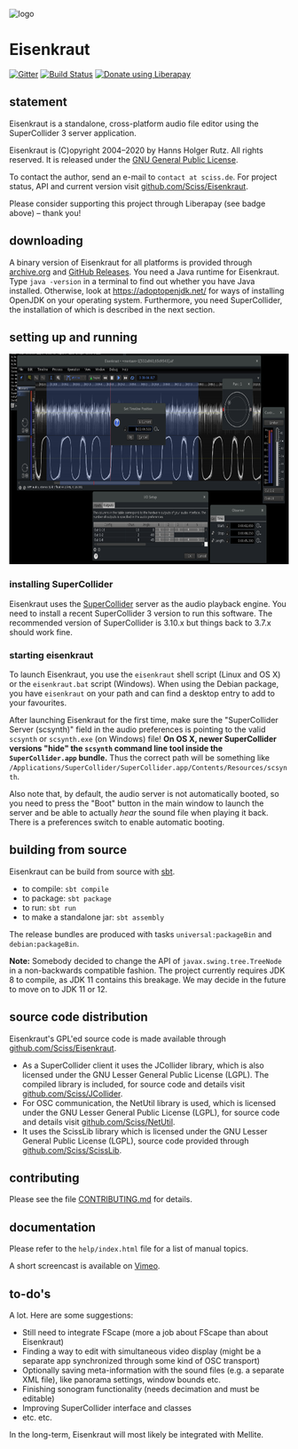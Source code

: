 ![logo](http://sciss.de/eisenkraut/application.png)

# Eisenkraut

[![Gitter](https://badges.gitter.im/Join%20Chat.svg)](https://gitter.im/Sciss/Eisenkraut?utm_source=badge&utm_medium=badge&utm_campaign=pr-badge&utm_content=badge)
[![Build Status](https://travis-ci.org/Sciss/Eisenkraut.svg?branch=main)](https://travis-ci.org/Sciss/Eisenkraut)
<a href="https://liberapay.com/sciss/donate"><img alt="Donate using Liberapay" src="https://liberapay.com/assets/widgets/donate.svg" height="24"></a>

## statement

Eisenkraut is a standalone, cross-platform audio file editor using the SuperCollider 3 server application.

Eisenkraut is (C)opyright 2004&ndash;2020 by Hanns Holger Rutz. All rights reserved. It is released under the
[GNU General Public License](http://github.com/Sciss/Eisenkraut/blob/main/licenses/Eisenkraut-License.txt).

To contact the author, send an e-mail to `contact at sciss.de`. For project status, API and current version visit
[github.com/Sciss/Eisenkraut](http://github.com/Sciss/Eisenkraut).

Please consider supporting this project through Liberapay (see badge above) – thank you!

## downloading

A binary version of Eisenkraut for all platforms is provided through
[archive.org](https://archive.org/details/eisenkraut) and
[GitHub Releases](https://github.com/Sciss/Eisenkraut/releases/latest).
You need a Java runtime for Eisenkraut. Type `java -version` in a terminal to find out whether you have Java installed.
Otherwise, look at https://adoptopenjdk.net/ for ways of installing OpenJDK on your operating system. Furthermore, you
need SuperCollider, the installation of which is described in the next section.

## setting up and running

<img src="screenshot.png" alt="screenshot" width="701" height="379"/>

### installing SuperCollider

Eisenkraut uses the [SuperCollider](https://supercollider.github.io/) server as the audio playback engine. You need
to install a recent SuperCollider 3 version to run this software. The recommended version of SuperCollider is 3.10.x
but things back to 3.7.x should work fine.

### starting eisenkraut

To launch Eisenkraut, you use the `eisenkraut` shell script (Linux and OS X) or the `eisenkraut.bat` script (Windows).
When using the Debian package, you have `eisenkraut` on your path and can find a desktop entry to add to your
favourites.

After launching Eisenkraut for the first time, make sure the "SuperCollider Server (scsynth)" field in the audio
preferences is pointing to the valid `scsynth` or `scsynth.exe` (on Windows) file!
__On OS X, newer SuperCollider versions "hide" the `scsynth` command line tool inside the `SuperCollider.app` bundle.__
Thus the correct path will
be something like `/Applications/SuperCollider/SuperCollider.app/Contents/Resources/scsynth`.

Also note that, by default, the audio server is not automatically booted, so you need to press the "Boot" button in
the main window to launch the server and be able to actually _hear_ the sound file when playing it back. There is a
preferences switch to enable automatic booting.

## building from source

Eisenkraut can be build from source with [sbt](http://www.scala-sbt.org/#install).

 - to compile: `sbt compile`
 - to package: `sbt package`
 - to run: `sbt run`
 - to make a standalone jar: `sbt assembly`
 
The release bundles are produced with tasks `universal:packageBin` and `debian:packageBin`.

__Note:__ Somebody decided to change the API of `javax.swing.tree.TreeNode` in a non-backwards compatible
fashion. The project currently requires JDK 8 to compile, as JDK 11 contains this
breakage. We may decide in the future to move on to JDK 11 or 12.

## source code distribution

Eisenkraut's GPL'ed source code is made available through [github.com/Sciss/Eisenkraut](http://github.com/Sciss/Eisenkraut).

- As a SuperCollider client it uses the JCollider library, which is also licensed under the GNU Lesser General Public
  License (LGPL). The compiled library is included, for source code and details visit
  [github.com/Sciss/JCollider](https://github.com/Sciss/JCollider).
- For OSC communication, the NetUtil library is used, which is licensed under the GNU Lesser General Public License
  (LGPL), for source code and details visit [github.com/Sciss/NetUtil](https://github.com/Sciss/NetUtil).
- It uses the ScissLib library which is licensed under the GNU Lesser General Public License (LGPL), source code
  provided through [github.com/Sciss/ScissLib](https://github.com/Sciss/ScissLib).

## contributing

Please see the file [CONTRIBUTING.md](CONTRIBUTING.md) for details.

## documentation

Please refer to the `help/index.html` file for a list of manual topics.

A short screencast is available on [Vimeo](https://vimeo.com/26510634).

## to-do's

A lot. Here are some suggestions:

 - Still need to integrate FScape (more a job about FScape than about Eisenkraut)
 - Finding a way to edit with simultaneous video display (might be a separate app synchronized through some kind of
   OSC transport)
 - Optionally saving meta-information with the sound files (e.g. a separate XML file), like panorama settings, window
   bounds etc.
 - Finishing sonogram functionality (needs decimation and must be editable)
 - Improving SuperCollider interface and classes
 - etc. etc.

In the long-term, Eisenkraut will most likely be integrated with Mellite.
